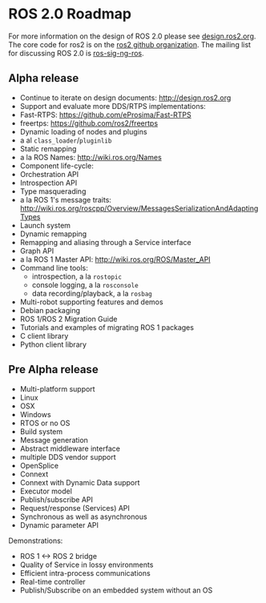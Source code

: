 # ROS 2.0 Roadmap

For more information on the design of ROS 2.0 please see [design.ros2.org](http://design.ros2.org). 
The core code for ros2 is on the [ros2 github organization](https://github.com/ros2). The mailing list for discussing ROS 2.0 is [ros-sig-ng-ros](https://groups.google.com/d/forum/ros-sig-ng-ros).

## Alpha release

- Continue to iterate on design documents: http://design.ros2.org
- Support and evaluate more DDS/RTPS implementations:
 - Fast-RTPS: https://github.com/eProsima/Fast-RTPS
 - freertps: https://github.com/ros2/freertps
- Dynamic loading of nodes and plugins
 - a al `class_loader`/`pluginlib`
- Static remapping
 - a la ROS Names: http://wiki.ros.org/Names
- Component life-cycle:
 - Orchestration API
 - Introspection API
- Type masquerading
 - a la ROS 1's message traits: http://wiki.ros.org/roscpp/Overview/MessagesSerializationAndAdaptingTypes
- Launch system
- Dynamic remapping
 - Remapping and aliasing through a Service interface
- Graph API
 - a la ROS 1 Master API: http://wiki.ros.org/ROS/Master_API
- Command line tools:
  - introspection, a la `rostopic`
  - console logging, a la `rosconsole`
  - data recording/playback, a la `rosbag`
- Multi-robot supporting features and demos
- Debian packaging
- ROS 1/ROS 2 Migration Guide
 - Tutorials and examples of migrating ROS 1 packages
- C client library
- Python client library

## Pre Alpha release

- Multi-platform support
 - Linux
 - OSX
 - Windows
 - RTOS or no OS
- Build system
- Message generation
- Abstract middleware interface
 - multiple DDS vendor support
  - OpenSplice
  - Connext
  - Connext with Dynamic Data support
- Executor model
- Publish/subscribe API
- Request/response (Services) API
 - Synchronous as well as asynchronous
- Dynamic parameter API

Demonstrations:
- ROS 1 <-> ROS 2 bridge
- Quality of Service in lossy environments
- Efficient intra-process communications
- Real-time controller
- Publish/Subscribe on an embedded system without an OS
